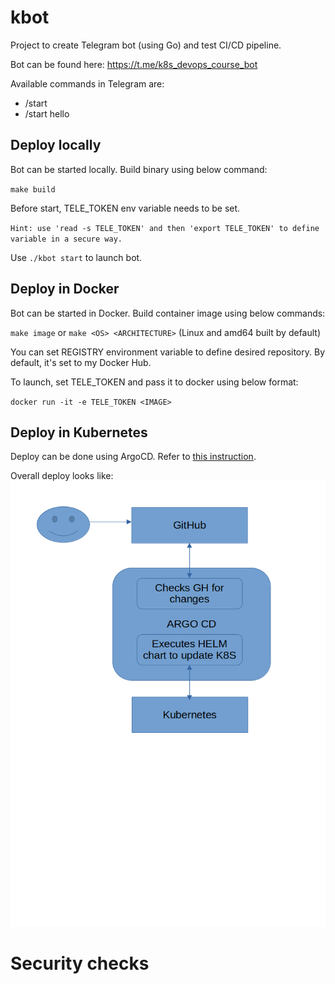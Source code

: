 # kbot

Project to create Telegram bot (using Go) and test CI/CD pipeline.

Bot can be found here:
https://t.me/k8s_devops_course_bot

Available commands in Telegram are:
- /start 
- /start hello


## Deploy locally

Bot can be started locally. Build binary using below command:

`make build`

Before start, TELE_TOKEN env variable needs to be set.

`Hint: use 'read -s TELE_TOKEN' and then 'export TELE_TOKEN' to define variable in a secure way.`

Use `./kbot start` to launch bot.

## Deploy in Docker

Bot can be started in Docker. Build container image using below commands:

`make image` or `make <OS> <ARCHITECTURE>` (Linux and amd64 built by default)

You can set REGISTRY environment variable to define desired repository. By default, it's set to my Docker Hub.

To launch, set TELE_TOKEN and pass it to docker using below format:

`docker run -it -e TELE_TOKEN <IMAGE>`

## Deploy in Kubernetes

Deploy can be done using ArgoCD. Refer to [this instruction](https://github.com/bu4man/AsciiArtify/blob/main/doc/POC.md). 

Overall deploy looks like:
![ArgoCD deploy](img1.png)

# Security checks
